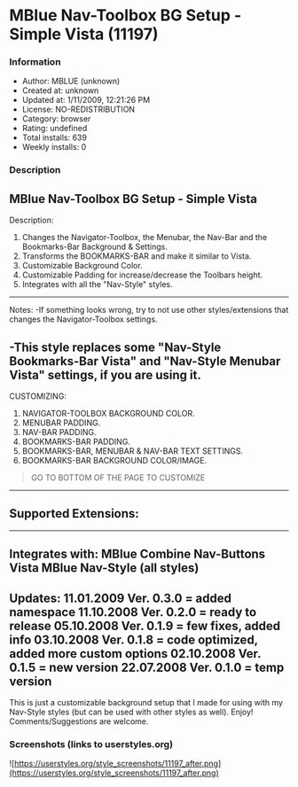 # MBlue Nav-Toolbox BG Setup - Simple Vista (11197)

### Information
- Author: MBLUE (unknown)
- Created at: unknown
- Updated at: 1/11/2009, 12:21:26 PM
- License: NO-REDISTRIBUTION
- Category: browser
- Rating: undefined
- Total installs: 639
- Weekly installs: 0


### Description
MBlue Nav-Toolbox BG Setup - Simple Vista
--------------------------------------------------------------------
Description:
 1. Changes the Navigator-Toolbox, the Menubar, the Nav-Bar and the Bookmarks-Bar Background & Settings.
 2. Transforms the BOOKMARKS-BAR and make it similar to Vista.
 3. Customizable Background Color.
 4. Customizable Padding for increase/decrease the Toolbars height.
 5. Integrates with all the "Nav-Style" styles.
--------------------------------------------------------------------
Notes:
-If something looks wrong, try to not use other styles/extensions that changes the Navigator-Toolbox settings.

-This style replaces some "Nav-Style Bookmarks-Bar Vista" and "Nav-Style Menubar Vista" settings, if you are using it.
--------------------------------------------------------------------
CUSTOMIZING:

 1. NAVIGATOR-TOOLBOX BACKGROUND COLOR.
 2. MENUBAR PADDING.
 3. NAV-BAR PADDING.
 4. BOOKMARKS-BAR PADDING.
 5. BOOKMARKS-BAR, MENUBAR & NAV-BAR TEXT SETTINGS.
 6. BOOKMARKS-BAR BACKGROUND COLOR/IMAGE.

> GO TO BOTTOM OF THE PAGE TO CUSTOMIZE
--------------------------------------------------------------------
Supported Extensions:
 ---
--------------------------------------------------------------------
Integrates with:
 MBlue Combine Nav-Buttons Vista
 MBlue Nav-Style (all styles)
--------------------------------------------------------------------
Updates:
 11.01.2009 Ver. 0.3.0 = added namespace
 11.10.2008 Ver. 0.2.0 = ready to release
 05.10.2008 Ver. 0.1.9 = few fixes, added info
 03.10.2008 Ver. 0.1.8 = code optimized, added more custom options
 02.10.2008 Ver. 0.1.5 = new version
 22.07.2008 Ver. 0.1.0 = temp version
--------------------------------------------------------------------
This is just a customizable background setup that I made for using with my Nav-Style styles (but can be used with other styles as well). Enjoy! Comments/Suggestions are welcome.


### Screenshots (links to userstyles.org)
![https://userstyles.org/style_screenshots/11197_after.png](https://userstyles.org/style_screenshots/11197_after.png)


